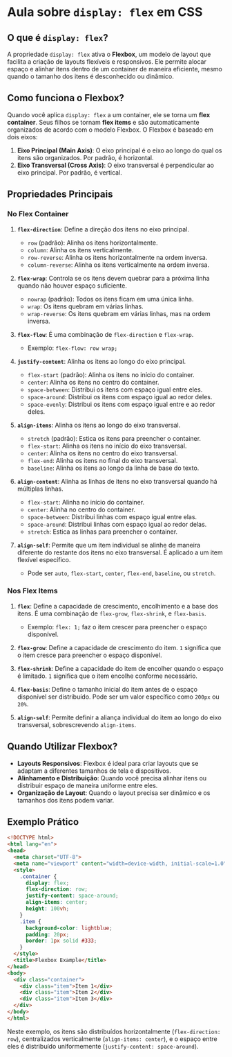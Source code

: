 # Aula sobre `display: flex` em CSS

## O que é `display: flex`?

A propriedade `display: flex` ativa o **Flexbox**, um modelo de layout que facilita a criação de layouts flexíveis e responsivos. Ele permite alocar espaço e alinhar itens dentro de um container de maneira eficiente, mesmo quando o tamanho dos itens é desconhecido ou dinâmico.

## Como funciona o Flexbox?

Quando você aplica `display: flex` a um container, ele se torna um **flex container**. Seus filhos se tornam **flex items** e são automaticamente organizados de acordo com o modelo Flexbox. O Flexbox é baseado em dois eixos:

1. **Eixo Principal (Main Axis)**: O eixo principal é o eixo ao longo do qual os itens são organizados. Por padrão, é horizontal.
2. **Eixo Transversal (Cross Axis)**: O eixo transversal é perpendicular ao eixo principal. Por padrão, é vertical.

## Propriedades Principais

### No Flex Container

1. **`flex-direction`**: Define a direção dos itens no eixo principal.
   - `row` (padrão): Alinha os itens horizontalmente.
   - `column`: Alinha os itens verticalmente.
   - `row-reverse`: Alinha os itens horizontalmente na ordem inversa.
   - `column-reverse`: Alinha os itens verticalmente na ordem inversa.

2. **`flex-wrap`**: Controla se os itens devem quebrar para a próxima linha quando não houver espaço suficiente.
   - `nowrap` (padrão): Todos os itens ficam em uma única linha.
   - `wrap`: Os itens quebram em várias linhas.
   - `wrap-reverse`: Os itens quebram em várias linhas, mas na ordem inversa.

3. **`flex-flow`**: É uma combinação de `flex-direction` e `flex-wrap`.
   - Exemplo: `flex-flow: row wrap;`

4. **`justify-content`**: Alinha os itens ao longo do eixo principal.
   - `flex-start` (padrão): Alinha os itens no início do container.
   - `center`: Alinha os itens no centro do container.
   - `space-between`: Distribui os itens com espaço igual entre eles.
   - `space-around`: Distribui os itens com espaço igual ao redor deles.
   - `space-evenly`: Distribui os itens com espaço igual entre e ao redor deles.

5. **`align-items`**: Alinha os itens ao longo do eixo transversal.
   - `stretch` (padrão): Estica os itens para preencher o container.
   - `flex-start`: Alinha os itens no início do eixo transversal.
   - `center`: Alinha os itens no centro do eixo transversal.
   - `flex-end`: Alinha os itens no final do eixo transversal.
   - `baseline`: Alinha os itens ao longo da linha de base do texto.

6. **`align-content`**: Alinha as linhas de itens no eixo transversal quando há múltiplas linhas.
   - `flex-start`: Alinha no início do container.
   - `center`: Alinha no centro do container.
   - `space-between`: Distribui linhas com espaço igual entre elas.
   - `space-around`: Distribui linhas com espaço igual ao redor delas.
   - `stretch`: Estica as linhas para preencher o container.

7. **`align-self`**: Permite que um item individual se alinhe de maneira diferente do restante dos itens no eixo transversal. É aplicado a um item flexível específico.
   - Pode ser `auto`, `flex-start`, `center`, `flex-end`, `baseline`, ou `stretch`.

### Nos Flex Items

1. **`flex`**: Define a capacidade de crescimento, encolhimento e a base dos itens. É uma combinação de `flex-grow`, `flex-shrink`, e `flex-basis`.
   - Exemplo: `flex: 1;` faz o item crescer para preencher o espaço disponível.

2. **`flex-grow`**: Define a capacidade de crescimento do item. `1` significa que o item cresce para preencher o espaço disponível.

3. **`flex-shrink`**: Define a capacidade do item de encolher quando o espaço é limitado. `1` significa que o item encolhe conforme necessário.

4. **`flex-basis`**: Define o tamanho inicial do item antes de o espaço disponível ser distribuído. Pode ser um valor específico como `200px` ou `20%`.

5. **`align-self`**: Permite definir a aliança individual do item ao longo do eixo transversal, sobrescrevendo `align-items`.

## Quando Utilizar Flexbox?

- **Layouts Responsivos**: Flexbox é ideal para criar layouts que se adaptam a diferentes tamanhos de tela e dispositivos.
- **Alinhamento e Distribuição**: Quando você precisa alinhar itens ou distribuir espaço de maneira uniforme entre eles.
- **Organização de Layout**: Quando o layout precisa ser dinâmico e os tamanhos dos itens podem variar.

## Exemplo Prático

```html
<!DOCTYPE html>
<html lang="en">
<head>
  <meta charset="UTF-8">
  <meta name="viewport" content="width=device-width, initial-scale=1.0">
  <style>
    .container {
      display: flex;
      flex-direction: row;
      justify-content: space-around;
      align-items: center;
      height: 100vh;
    }
    .item {
      background-color: lightblue;
      padding: 20px;
      border: 1px solid #333;
    }
  </style>
  <title>Flexbox Example</title>
</head>
<body>
  <div class="container">
    <div class="item">Item 1</div>
    <div class="item">Item 2</div>
    <div class="item">Item 3</div>
  </div>
</body>
</html>
```

Neste exemplo, os itens são distribuídos horizontalmente (`flex-direction: row`), centralizados verticalmente (`align-items: center`), e o espaço entre eles é distribuído uniformemente (`justify-content: space-around`).
